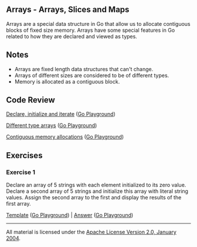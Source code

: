 ## Arrays - Arrays, Slices and Maps

Arrays are a special data structure in Go that allow us to allocate contiguous blocks of fixed size memory. Arrays have some special features in Go related to how they are declared and viewed as types.

## Notes

* Arrays are fixed length data structures that can't change.
* Arrays of different sizes are considered to be of different types.
* Memory is allocated as a contiguous block.

## Code Review

[Declare, initialize and iterate](example1/example1.go) ([Go Playground](http://play.golang.org/p/2D24t6fbW_))

[Different type arrays](example2/example2.go) ([Go Playground](http://play.golang.org/p/nYgwqqOctt))

[Contiguous memory allocations](example3/example3.go) ([Go Playground](http://play.golang.org/p/L-SmdGfUcP))

## Exercises

### Exercise 1

Declare an array of 5 strings with each element initialized to its zero value. Declare a second array of 5 strings and initialize this array with literal string values. Assign the second array to the first and display the results of the first array.

[Template](exercises/template1/template1.go) ([Go Playground](http://play.golang.org/p/ggjjRPzhAB)) | 
[Answer](exercises/exercise1/exercise1.go) ([Go Playground](http://play.golang.org/p/Pa3mrTCcpB))
___
All material is licensed under the [Apache License Version 2.0, January 2004](http://www.apache.org/licenses/LICENSE-2.0).
